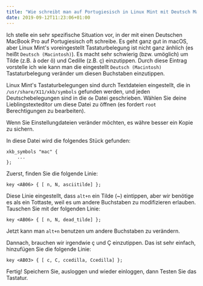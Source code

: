 ```yaml
---
title: "Wie schreibt man auf Portugiesisch in Linux Mint mit Deutsch Macintosh Tastatur"
date: 2019-09-12T11:23:06+01:00
---
```


Ich stelle ein sehr spezifische Situation vor, in der mit einen Deutschen MacBook Pro auf Portugiesisch oft schreibe. Es geht ganz gut in macOS, aber Linux Mint's voreingestellt Tastaturbelegung ist nicht ganz änhlich (es heißt ``Deutsch (Macintosh)``). Es macht sehr schwierig (bzw. umöglich) um Tilde (z.B. ã oder õ) und Cedille (z.B. ç) einzutippen. Durch diese Eintrag vorstelle ich wie kann man die eingestellt ``Deutsch (Macintosh)`` Tastaturbelegung veränder um diesen Buchstaben einzutippen.

Linux Mint's Tastaturbelegungen sind durch Textdateien eingestellt, die in ``/usr/share/X11/xkb/symbols`` gefunden werden, und jeden Deutschebelegungen sind in die ``de`` Datei geschrieben. Wählen Sie deine Lieblingstexteditor um diese Datei zu öffnen (es fordert ``root`` Berechtigungen zu bearbeiten).

Wenn Sie Einstellungdateien veränder möchten, es währe besser ein Kopie zu sichern.

In diese Datei wird die folgendes Stück gefunden:

```
xkb_symbols "mac" {
    ...
};
```

Zuerst, finden Sie die folgende Linie:

```
key <AB06> { [ n, N, asciitilde] };
```

Diese Linie eingestellt, dass ``alt+n`` ein Tilde (~) eintippen, aber wir benötige es als ein Tottaste, weil es um andere Buchstaben zu modifizieren erlauben. Tauschen Sie mit der folgenden Linie:

```
key <AB06> { [ n, N, dead_tilde] };
```

Jetzt kann man ``alt+n`` benutzen um andere Buchstaben zu verändern.

Dannach, brauchen wir irgendwie ç und Ç einzutippen. Das ist sehr einfach, hinzufügen Sie die folgende Linie:

```
key <AB03> { [ c, C, ccedilla, Ccedilla] };
```

Fertig! Speichern Sie, ausloggen und wieder einloggen, dann Testen Sie das Tastatur.